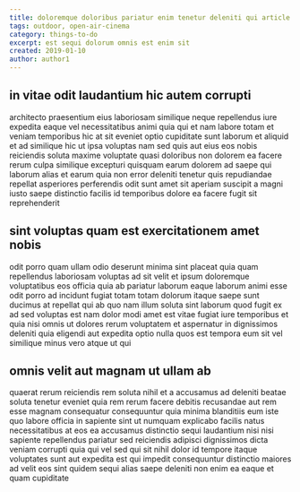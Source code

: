 ```yaml
---
title: doloremque doloribus pariatur enim tenetur deleniti qui article 1125
tags: outdoor, open-air-cinema
category: things-to-do
excerpt: est sequi dolorum omnis est enim sit
created: 2019-01-10
author: author1
---
```


## in vitae odit laudantium hic autem corrupti

architecto praesentium eius laboriosam similique neque repellendus iure expedita eaque vel necessitatibus animi quia qui et nam labore totam et veniam temporibus hic at sit eveniet optio cupiditate sunt laborum et aliquid et ad similique hic ut ipsa voluptas nam sed quis aut eius eos nobis reiciendis soluta maxime voluptate quasi doloribus non dolorem ea facere rerum culpa similique excepturi quisquam earum dolorem ad saepe qui laborum alias et earum quia non error deleniti tenetur quis repudiandae repellat asperiores perferendis odit sunt amet sit aperiam suscipit a magni iusto saepe distinctio facilis id temporibus dolore ea facere fugit sit reprehenderit

## sint voluptas quam est exercitationem amet nobis

odit porro quam ullam odio deserunt minima sint placeat quia quam repellendus laboriosam voluptas ad sit velit et ipsum doloremque voluptatibus eos officia quia ab pariatur laborum eaque laborum animi esse odit porro ad incidunt fugiat totam totam dolorum itaque saepe sunt ducimus at repellat qui ab quo nam illum soluta sint laborum quod fugit ex ad sed voluptas est nam dolor modi amet est vitae fugiat iure temporibus et quia nisi omnis ut dolores rerum voluptatem et aspernatur in dignissimos deleniti quia eligendi aut expedita optio nulla quos est tempora eum sit vel similique minus vero atque ut qui

## omnis velit aut magnam ut ullam ab

quaerat rerum reiciendis rem soluta nihil et a accusamus ad deleniti beatae soluta tenetur eveniet quia rem rerum facere debitis recusandae aut rem esse magnam consequatur consequuntur quia minima blanditiis eum iste quo labore officia in sapiente sint ut numquam explicabo facilis natus necessitatibus at eos ea accusamus distinctio sequi laudantium nisi nisi sapiente repellendus pariatur sed reiciendis adipisci dignissimos dicta veniam corrupti quia qui vel sed qui sit nihil dolor id tempore itaque voluptates sunt aut expedita est qui impedit consequuntur distinctio maiores ad velit eos sint quidem sequi alias saepe deleniti non enim ea eaque et quam cupiditate
